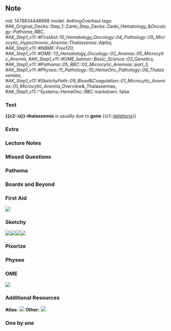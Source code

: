## Note
nid: 1478834448668
model: AnKingOverhaul
tags: #AK_Original_Decks::Step_1::Zanki_Step_Decks::Zanki_Hematology_&_Oncology::Pathoma_RBC, #AK_Step1_v11::#FirstAid::10_Hematology_Oncology::04_Pathology::05_Microcytic_Hypochromic_Anemia::Thalassemia::Alpha, #AK_Step1_v11::#NBME::Free120, #AK_Step1_v11::#OME::13_Hematology_Oncology::02_Anemia::05_Microcytic_Anemia, #AK_Step1_v11::#OME_banner::Basic_Science::03_Genetics, #AK_Step1_v11::#Pathoma::05_RBC::02_Microcytic_Anemias::part_3, #AK_Step1_v11::#Physeo::11_Pathology::10_HemeOnc_Pathology::06_Thalassemias, #AK_Step1_v11::#SketchyPath::09_Blood_&_Coagulation::01_Microcytic_Anemias::01_Microcytic_Anemia_Overview_&_Thalassemias, #AK_Step1_v11::^Systems::HemeOnc::RBC
markdown: false

### Text
<div>
  <b>{{c2::α}}-thalassemia</b> is usually due to <b>gene</b>
  {{c1::<u>deletions</u>}}
</div>

### Extra


### Lecture Notes


### Missed Questions


### Pathoma


### Boards and Beyond


### First Aid
<img src="tmpH97Ciy.png">

### Sketchy
<img src=
"Screen%20Shot%202020-02-08%20at%2011.36.56%20PM.JPG"><img src=
"Screen%20Shot%202020-02-08%20at%2011.37.05%20PM.JPG"><img src=
"Screen%20Shot%202020-02-08%20at%2011.37.14%20PM.JPG"><img src=
"Zoverall%20picture%20(66)_1566160514431.JPG">

### Pixorize


### Physeo


### OME
<div class="ome-widget">
  <a href=
  "https://onlinemeded.org/spa/cirrhosis-iii-acute-decompensation?ref=anki">
  <img src="_OME_AnkiFlashcards_Topic_6.png"></a>
</div>

### Additional Resources
<b>Atlas:</b> <img src="tmpZfjdwH.png"> <b>Other:</b> <img src=
"tmpCZ4FXy.png">

### One by one

